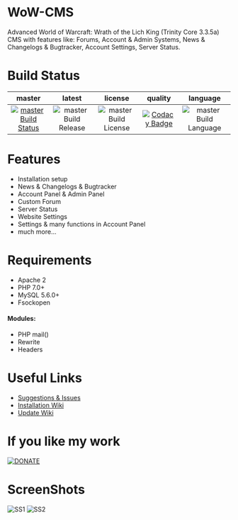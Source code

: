 # WoW-CMS

Advanced World of Warcraft: Wrath of the Lich King (Trinity Core 3.3.5a) CMS with features like: Forums, Account &amp; Admin Systems, News &amp; Changelogs &amp; Bugtracker, Account Settings, Server Status.

# Build Status
| master | latest | license | quality | language |
| :------------: | :------------: | :------------: | :------------: | :------------: |
| [![master Build Status](https://travis-ci.com/Markuu/WoW-CMS.svg?branch=master)](https://travis-ci.com/Markuu/WoW-CMS) | ![master Build Release](https://img.shields.io/github/v/release/Markuu/WoW-CMS.svg) | ![master Build License](https://img.shields.io/github/license/Markuu/WoW-CMS.svg) | [![Codacy Badge](https://api.codacy.com/project/badge/Grade/ee13b8d8b948454182d3bd9e60e20fd8)](https://www.codacy.com/manual/Markuu/WoW-CMS?utm_source=github.com&amp;utm_medium=referral&amp;utm_content=Markuu/WoW-CMS&amp;utm_campaign=Badge_Grade) | ![master Build Language](https://img.shields.io/badge/made_with-PHP-blue.svg) |

# Features
- Installation setup
- News & Changelogs & Bugtracker
- Account Panel & Admin Panel
- Custom Forum
- Server Status
- Website Settings
- Settings & many functions in Account Panel
- much more...

# Requirements
- Apache 2
- PHP 7.0+
- MySQL 5.6.0+
- Fsockopen
#### Modules:
- PHP mail()
- Rewrite
- Headers

# Useful Links
- [Suggestions & Issues](https://github.com/Markuu/WoW-CMS/issues)
- [Installation Wiki](https://github.com/Markuu/WoW-CMS/wiki/Installation)
- [Update Wiki](https://github.com/Markuu/WoW-CMS/wiki/Updating)

# If you like my work
[![DONATE](https://www.paypalobjects.com/en_US/PL/i/btn/btn_donateCC_LG.gif)](https://www.paypal.com/cgi-bin/webscr?cmd=_s-xclick&hosted_button_id=7MK2QT5D4L682&source=url)

# ScreenShots
![SS1](https://i.imgur.com/thASn2m.png)
![SS2](https://i.imgur.com/HXmicDQ.png)
